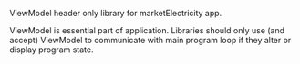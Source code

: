 ViewModel header only library for marketElectricity app.

ViewModel is essential part of application.
Libraries should only use (and accept) ViewModel to communicate with main program loop if they alter or display program state.